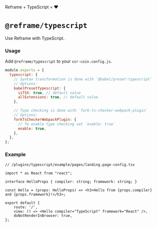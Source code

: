 <!---






    WARNING, READ THIS.
    This is a computed file. Do not edit.
    Edit `/plugins/typescript/readme.template.md` instead.












    WARNING, READ THIS.
    This is a computed file. Do not edit.
    Edit `/plugins/typescript/readme.template.md` instead.












    WARNING, READ THIS.
    This is a computed file. Do not edit.
    Edit `/plugins/typescript/readme.template.md` instead.












    WARNING, READ THIS.
    This is a computed file. Do not edit.
    Edit `/plugins/typescript/readme.template.md` instead.












    WARNING, READ THIS.
    This is a computed file. Do not edit.
    Edit `/plugins/typescript/readme.template.md` instead.






-->

Reframe + TypeScript = :heart:

# `@reframe/typescript`

Use Reframe with TypeScript.

### Usage

Add `@reframe/typescript` to your `ssr-coin.config.js`.

~~~js
module.exports = {
  typescript: {
    // Syntax transformation is done with `@babel/preset-typescript`
    // Options:
    babelPresetTypescript: {
      isTSX: true, // default value
      allExtensions: true, // default value
    },

    // Type checking is done with `fork-ts-checker-webpack-plugin`
    // Options:
    forkTsCheckerWebpackPlugin: {
      // To enable type checking set `enable: true`
      enable: true,
    },
  },
};
~~~

### Example

~~~tsx
// /plugins/typescript/example/pages/landing.page-config.tsx

import * as React from "react";

interface HelloProps { compiler: string; framework: string; }

const Hello = (props: HelloProps) => <h3>Hello from {props.compiler} and {props.framework}!</h3>;

export default {
    route: '/',
    view: () => <Hello compiler="TypeScript" framework="React" />,
    doNotRenderInBrowser: true,
};
~~~

<!---






    WARNING, READ THIS.
    This is a computed file. Do not edit.
    Edit `/plugins/typescript/readme.template.md` instead.












    WARNING, READ THIS.
    This is a computed file. Do not edit.
    Edit `/plugins/typescript/readme.template.md` instead.












    WARNING, READ THIS.
    This is a computed file. Do not edit.
    Edit `/plugins/typescript/readme.template.md` instead.












    WARNING, READ THIS.
    This is a computed file. Do not edit.
    Edit `/plugins/typescript/readme.template.md` instead.












    WARNING, READ THIS.
    This is a computed file. Do not edit.
    Edit `/plugins/typescript/readme.template.md` instead.






-->
